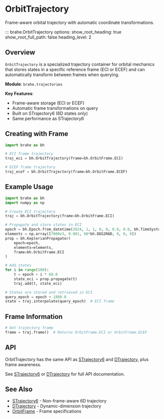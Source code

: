 # OrbitTrajectory

Frame-aware orbital trajectory with automatic coordinate transformations.

::: brahe.OrbitTrajectory
    options:
      show_root_heading: true
      show_root_full_path: false
      heading_level: 2

## Overview

`OrbitTrajectory` is a specialized trajectory container for orbital mechanics that stores states in a specific reference frame (ECI or ECEF) and can automatically transform between frames when querying.

**Module**: `brahe.trajectories`

**Key Features**:
- Frame-aware storage (ECI or ECEF)
- Automatic frame transformations on query
- Built on STrajectory6 (6D states only)
- Same performance as STrajectory6

## Creating with Frame

```python
import brahe as bh

# ECI frame trajectory
traj_eci = bh.OrbitTrajectory(frame=bh.OrbitFrame.ECI)

# ECEF frame trajectory
traj_ecef = bh.OrbitTrajectory(frame=bh.OrbitFrame.ECEF)
```

## Example Usage

```python
import brahe as bh
import numpy as np

# Create ECI trajectory
traj = bh.OrbitTrajectory(frame=bh.OrbitFrame.ECI)

# Propagate and store states in ECI
epoch = bh.Epoch.from_datetime(2024, 1, 1, 0, 0, 0.0, 0.0, bh.TimeSystem.UTC)
elements = np.array([7000e3, 0.001, 98*bh.DEG2RAD, 0, 0, 0])
prop = bh.KeplerianPropagator(
    epoch=epoch,
    elements=elements,
    frame=bh.OrbitFrame.ECI
)

# Add states
for i in range(100):
    t = epoch + i * 60.0
    state_eci = prop.propagate(t)
    traj.add(t, state_eci)

# States are stored and retrieved in ECI
query_epoch = epoch + 1800.0
state = traj.interpolate(query_epoch)  # ECI frame
```

## Frame Information

```python
# Get trajectory frame
frame = traj.frame()  # Returns OrbitFrame.ECI or OrbitFrame.ECEF
```

## API

OrbitTrajectory has the same API as [STrajectory6](strajectory6.md) and [DTrajectory](dtrajectory.md), plus frame awareness.

See [STrajectory6](strajectory6.md) or [DTrajectory](dtrajectory.md) for full API documentation.

## See Also

- [STrajectory6](strajectory6.md) - Non-frame-aware 6D trajectory
- [DTrajectory](dtrajectory.md) - Dynamic-dimension trajectory
- [OrbitFrame](../orbits/enums.md#orbitframe) - Frame specifications
